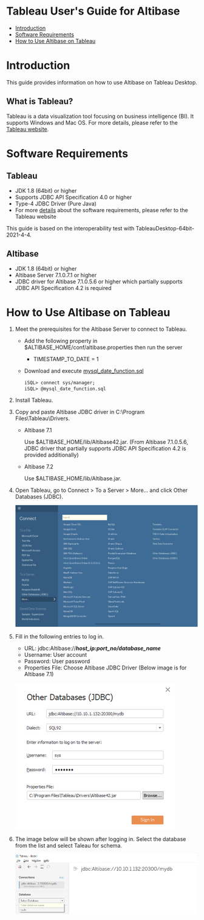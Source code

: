 # Tableau User's Guide for Altibase

- [Introduction](#introduction)
- [Software Requirements](#software-requirements)
- [How to Use Altibase on Tableau](#how-to-use-altibase-in-tableau)



# Introduction

This guide provides information on how to use Altibase on Tableau Desktop.

## What is Tableau?

Tableau is a data visualization tool focusing on business intelligence (BI). It supports Windows and Mac OS. For more details, please refer to the [Tableau website](https://www.tableau.com).

# Software Requirements

## Tableau

- JDK 1.8 (64bit) or higher
- Supports JDBC API Specification 4.0 or higher
- Type-4 JDBC Driver (Pure Java)
- For more [details](https://help.tableau.com/current/pro/desktop/en-us/examples_otherdatabases_jdbc.htm) about the software requirements, please refer to the Tableau website

This guide is based on the interoperability test with TableauDesktop-64bit-2021-4-4.

## Altibase

- JDK 1.8 (64bit) or higher
- Altibase Server 7.1.0.7.1 or higher
- JDBC driver for Altibase 7.1.0.5.6 or higher which partially supports JDBC API Specification 4.2 is required

# How to Use Altibase on Tableau

1. Meet the prerequisites for the Altibase Server to connect to Tableau.

   - Add the following property in $ALTIBASE_HOME/conf/altibase.properties then run the server

     - TIMESTAMP_TO_DATE = 1

   - Download and execute [mysql_date_function.sql](https://github.com/ALTIBASE/Documents/tree/master/How%20to%20Use%203rd%20Party%20for%20Altibase/eng/Tableau%20User's%20Guide%20for%20Altibase/mysql_date_function.sql)

     ```
     iSQL> connect sys/manager;
     iSQL> @mysql_date_function.sql
     ```

2. Install Tableau.

3. Copy and paste Altibase JDBC driver in C:\\Program Files\\Tableau\\Drivers.

   - Altibase 7.1

     Use $ALTIBASE_HOME/lib/Altibase42.jar. (From Altibase 7.1.0.5.6, JDBC driver that partially supports JDBC API Specification 4.2 is provided additionally)

   - Altibase 7.2

     Use $ALTIBASE_HOME/lib/Altibase.jar.

4. Open Tableau, go to Connect > To a Server > More... and click Other Databases (JDBC).

   ![<](Images/image-1.png)

5. Fill in the following entries to log in.

   - URL: jdbc:Altibase://***host_ip:port_no/database_name***
   - Username: User account
   - Password: User password
   - Properties File: Choose Altibase JDBC Driver (Below image is for Altibase 7.1)

   ![](Images/image-2.png)

6. The image below will be shown after logging in. Select the database from the list and select Taleau for schema.

   ![<](Images/image-3.png)